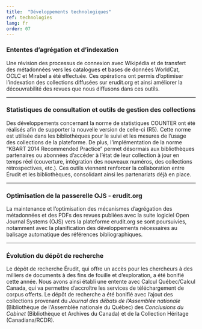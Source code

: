```yaml
---
title:  "Développements technologiques"
ref: technologies
lang: fr
order: 07
---
```


### Ententes d’agrégation et d’indexation

Une révision des processus de connexion avec Wikipédia et de transfert des métadonnées vers les catalogues et bases de données WorldCat, OCLC et Mirabel a été effectuée. Ces opérations ont permis d’optimiser l’indexation des collections diffusées sur erudit.org et ainsi améliorer la découvrabilité des revues que nous diffusons dans ces outils.

---

### Statistiques de consultation et outils de gestion des collections

Des développements concernant la norme de statistiques COUNTER ont été réalisés afin de supporter la nouvelle version de celle-ci (R5). Cette norme est utilisée dans les bibliothèques pour le suivi et les mesures de l’usage des collections de la plateforme. De plus, l’implémentation de la norme “KBART 2014 Recommended Practice” permet désormais aux bibliothèques partenaires ou abonnées d’accéder à l’état de leur collection à jour en temps réel (couverture, intégration des nouveaux numéros, des collections rétrospectives, etc.). Ces outils viennent renforcer la collaboration entre Érudit et les bibliothèques, consolidant ainsi les partenariats déjà en place.

---

### Optimisation de la passerelle OJS - erudit.org

La maintenance et l’optimisation des mécanismes d’agrégation des métadonnées et des PDFs des revues publiées avec la suite logiciel Open Journal Systems (OJS) vers la plateforme erudit.org se sont poursuivies, notamment avec la planification des développements nécessaires au balisage automatique des références bibliographiques.

---

### Évolution du dépôt de recherche

Le dépôt de recherche Érudit, qui offre un accès pour les chercheurs à des milliers de documents à des fins de fouille et d’exploration, a été bonifié cette année. Nous avons ainsi établi une entente avec Calcul Québec/Calcul Canada, qui va permettre d’accroître les services de téléchargement de corpus offerts. Le dépôt de recherche a été bonifié avec l’ajout des collections provenant du *Journal des débats de l’Assemblée nationale* (Bibliothèque de l'Assemblée nationale du Québec) des *Conclusions du Cabinet* (Bibliothèque et Archives du Canada) et de la Collection Héritage (Canadiana/RCDR).

